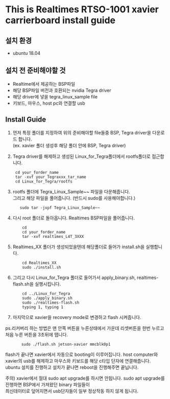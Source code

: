 

# This is Realtimes RTSO-1001 xavier carrierboard install guide

## 설치 환경
   * ubuntu 18.04


## 설치 전 준비해야할 것
   * Realtime에서 제공하는 BSP파일
   * 해당 BSP파일 버전과 호환되는 nvidia Tegra driver
   * 해당 driver에 넣을 tegra_linux_sample file
   * 키보드, 마우스, host pc와 연결할 usb

## Install Guide
1. 먼저 특정 폴더를 지정하여 위의 준비해야할 file들중 BSP, Tegra driver을 다운로드 합니다.  
(ex. xavier 폴더 생성후 해당 폴더 안에 BSP, Tegra driver)
       
2. Tegra driver를 해제하고 생성된 Linux_for_Tegra폴더에서 rootfs폴더로 접근합니다.
      
        cd your_forder_name
        tar -xvf your_Tegraxxx_tar_name
        cd Linux_for_Tegra/rootfs
3. rootfs 폴더에 Tegra_Linux_Sample~~ 파일을 다운해줍니다.  
   그리고 해당 파일을 풀어줍니다. (반드시 sudo를 사용해야합니다.)
   
          sudo tar -jxpf Tegra_Linux_Sample~~

4. 다시 root 폴더로 돌아옵니다. Realtimes BSP파일을 풀어줍니다. 
           
           cd
           cd your_forder_name
           tar -xvf realtimes_L4T_3XXX
5. Realtimes_XX 폴더가 생성되었을텐데 해당폴더로 들어가 install.sh을 실행합니다.
           
           cd Realtimes_XX
           sudo ./install.sh
6. 그리고 다시 Linux_for_Tegra 폴더로 들어가서 apply_binary.sh, realtimes-flash.sh을 실행시킵니다. 

           cd ../Linux_for_Tegra
           sudo ./apply_binary.sh
           sudo ./realtimes-flash.sh  
           typing 1, typing 1
           
           
7. 마지막으로 xavier을 recovery mode로 변경하고 flash 시켜줍니다.  
  
  ps.리커버리 하는 방법은 맨 안쪽 버튼을 누른상태에서 가운데 리셋버튼을 한번 누르고 처음 누른 버튼을 3초뒤에 땝니다.
  
           sudo ./flash.sh jetson-xavier mmcblk0p1


flash가 끝나면 xavier에서 자동으로 booting이 이루어집니다. 
host computer와 xavier의 usb를 해제하고 마우스와 키보드를 해당 c타입 단자에 연결해줍니다.
ubuntu 설치를 진행하고 설치가 끝나면 reboot을 진행해주면 끝닙니다.

주의) xavier에서 절대 sudo apt upgrade를 하시면 안됩니다. sudo apt upgrade를 진행하면 BSP에서 가져왔던 binary 파일들이  
      최신데이터로 덮어지면서 usb단자들이 일부 정상작동 하지 않게 됩니다. 

           
      
      

